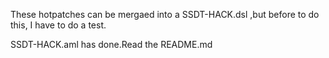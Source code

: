 
These hotpatches can be mergaed into a SSDT-HACK.dsl ,but before to do this, I have to do a test.

SSDT-HACK.aml has done.Read the README.md
